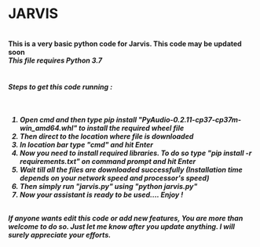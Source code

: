 # JARVIS<br/>
<br/>
<b>This is a very basic python code for Jarvis. This code may be updated soon<b><br/>
  <i>This file requires <em>Python 3.7<i><br/>
<br/>
<h4>Steps to get this code running :<h4><br/>
  <ol>
    <li>Open cmd and then type pip install "PyAudio-0.2.11-cp37-cp37m-win_amd64.whl" to install the required wheel file</li>
    <li>Then direct to the location where file is downloaded</li>
    <li>In location bar type "cmd" and hit Enter</li>
    <li>Now you need to install required libraries. To do so type "pip install -r requirements.txt" on command prompt and hit Enter</li>
    <li>Wait till all the files are downloaded successfully (Installation time depends on your network speed and processor's speed)</li>
    <li>Then simply run "jarvis.py" using "python jarvis.py"</li>
    <li>Now your assistant is ready to be used.... Enjoy !</li>
  </ol>
<br/>
<i>If anyone wants edit this code or add new features, You are more than welcome to do so. Just let me know after you update anything. I will surely appreciate your efforts.<i>

